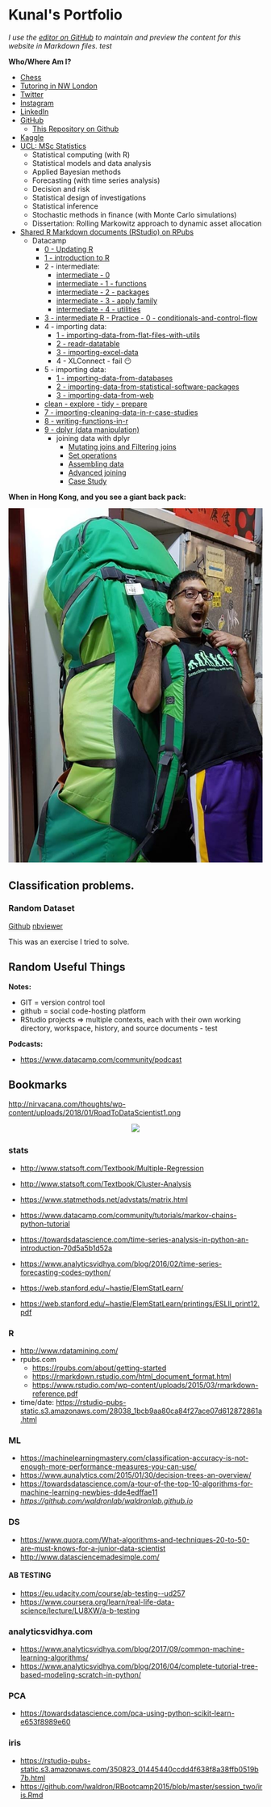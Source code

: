 # Kunal's Portfolio

*I use the [editor on GitHub](https://github.com/kunalharia/kunalharia.github.io/edit/master/README.md) to maintain and preview the content for this website in Markdown files. test*

**Who/Where Am I?**

* [Chess](https://www.chess.com/member/kun-al)
* [Tutoring in NW London](https://www.facebook.com/hariatutors)
* [Twitter](https://twitter.com/KunalHaria10)
* [Instagram](https://www.instagram.com/kunal.haria.10/)
* [LinkedIn](http://linkedin.com/in/kunal-haria)
* [GitHub](https://github.com/kunalharia)
    * [This Repository on Github](https://github.com/kunalharia/kunalharia.github.io)
* [Kaggle](https://www.kaggle.com/kunalkaggle)
* [UCL: MSc Statistics](https://www.ucl.ac.uk/prospective-students/graduate/taught/degrees/statistics-msc)
    *	Statistical computing (with R)
    *	Statistical models and data analysis
    *	Applied Bayesian methods
    *	Forecasting (with time series analysis)
    *	Decision and risk
    *	Statistical design of investigations
    *	Statistical inference
    *	Stochastic methods in finance (with Monte Carlo simulations)
    *	Dissertation: Rolling Markowitz approach to dynamic asset allocation
* [Shared R Markdown documents (RStudio) on RPubs](http://www.rpubs.com/kunalharia)
    * Datacamp
        * [0 - Updating R](http://rpubs.com/KunalHaria/386067)
        * [1 - introduction to R](http://rpubs.com/KunalHaria/386063)
        * 2 - intermediate:
            * [intermediate - 0](http://rpubs.com/KunalHaria/386070)
            * [intermediate - 1 - functions](http://rpubs.com/KunalHaria/386074)
            * [intermediate - 2 - packages](http://rpubs.com/KunalHaria/386078)
            * [intermediate - 3 - apply family](http://rpubs.com/KunalHaria/386082)
            * [intermediate - 4 - utilities](http://rpubs.com/KunalHaria/386083)
        * [3 - intermediate R - Practice - 0 - conditionals-and-control-flow](http://rpubs.com/KunalHaria/386239)
        * 4 - importing data:
            * [1 - importing-data-from-flat-files-with-utils](http://rpubs.com/KunalHaria/387812)
            * [2 - readr-datatable](http://rpubs.com/KunalHaria/387813)
            * [3 - importing-excel-data](http://rpubs.com/KunalHaria/387816)
            * 4 - XLConnect - fail :no_mouth:
        * 5 - importing data:
            * [1 - importing-data-from-databases](http://rpubs.com/KunalHaria/387818)
            * [2 - importing-data-from-statistical-software-packages](http://rpubs.com/KunalHaria/387821)
            * [3 - importing-data-from-web](http://rpubs.com/KunalHaria/387825)
        * [clean - explore - tidy - prepare](http://rpubs.com/KunalHaria/387826)
        * [7 - importing-cleaning-data-in-r-case-studies](http://rpubs.com/KunalHaria/386238)
        * [8 - writing-functions-in-r](http://rpubs.com/KunalHaria/386247)
        * [9 - dplyr (data manipulation)](http://rpubs.com/KunalHaria/388358)
            * joining data with dplyr
                * [Mutating joins and Filtering joins](http://rpubs.com/KunalHaria/388360)
                * [Set operations](http://rpubs.com/KunalHaria/388362)
                * [Assembling data](http://rpubs.com/KunalHaria/388569)
                * [Advanced joining](http://rpubs.com/KunalHaria/390063)
                * [Case Study](http://rpubs.com/KunalHaria/390062)

**When in Hong Kong, and you see a giant back pack:**

<p align="center">
  <img src="https://raw.githubusercontent.com/kunalharia/kunalharia.github.io/master/images/HKJan2018.jpg">
</p>

## Classification problems.

### Random Dataset

[Github](https://github.com/kunalharia/kunalharia.github.io/blob/master/ipynb/StatusToday%20-%20binary%20classification%20task%20-%20by%20Kunal.ipynb) [nbviewer](http://nbviewer.jupyter.org/github/kunalharia/kunalharia.github.io/blob/master/ipynb/StatusToday%20-%20binary%20classification%20task%20-%20by%20Kunal.ipynb)

This was an exercise I tried to solve.

## Random Useful Things

**Notes:**

* GIT = version control tool
* github = social code-hosting platform
* RStudio projects => multiple contexts, each with their own working directory, workspace, history, and source documents - test

**Podcasts:**

* https://www.datacamp.com/community/podcast

## Bookmarks

http://nirvacana.com/thoughts/wp-content/uploads/2018/01/RoadToDataScientist1.png

<p align="center">
  <img src="http://nirvacana.com/thoughts/wp-content/uploads/2018/01/RoadToDataScientist1.png">
</p>

### stats

* http://www.statsoft.com/Textbook/Multiple-Regression
* http://www.statsoft.com/Textbook/Cluster-Analysis
* https://www.statmethods.net/advstats/matrix.html
* https://www.datacamp.com/community/tutorials/markov-chains-python-tutorial
* https://towardsdatascience.com/time-series-analysis-in-python-an-introduction-70d5a5b1d52a
* https://www.analyticsvidhya.com/blog/2016/02/time-series-forecasting-codes-python/

* https://web.stanford.edu/~hastie/ElemStatLearn/
* https://web.stanford.edu/~hastie/ElemStatLearn/printings/ESLII_print12.pdf

### R

* http://www.rdatamining.com/
* rpubs.com
    * https://rpubs.com/about/getting-started
    * https://rmarkdown.rstudio.com/html_document_format.html
    * https://www.rstudio.com/wp-content/uploads/2015/03/rmarkdown-reference.pdf 
* time/date: https://rstudio-pubs-static.s3.amazonaws.com/28038_1bcb9aa80ca84f27ace07d612872861a.html

### ML

* https://machinelearningmastery.com/classification-accuracy-is-not-enough-more-performance-measures-you-can-use/
* https://www.aunalytics.com/2015/01/30/decision-trees-an-overview/
* https://towardsdatascience.com/a-tour-of-the-top-10-algorithms-for-machine-learning-newbies-dde4edffae11
* *https://github.com/waldronlab/waldronlab.github.io*

### DS

* https://www.quora.com/What-algorithms-and-techniques-20-to-50-are-must-knows-for-a-junior-data-scientist
* http://www.datasciencemadesimple.com/

#### AB TESTING

* https://eu.udacity.com/course/ab-testing--ud257
* https://www.coursera.org/learn/real-life-data-science/lecture/LU8XW/a-b-testing


### analyticsvidhya.com

* https://www.analyticsvidhya.com/blog/2017/09/common-machine-learning-algorithms/
* https://www.analyticsvidhya.com/blog/2016/04/complete-tutorial-tree-based-modeling-scratch-in-python/

### PCA

* https://towardsdatascience.com/pca-using-python-scikit-learn-e653f8989e60

### iris

* https://rstudio-pubs-static.s3.amazonaws.com/350823_01445440ccdd4f638f8a38ffb0519b7b.html
* https://github.com/lwaldron/RBootcamp2015/blob/master/session_two/iris.Rmd
